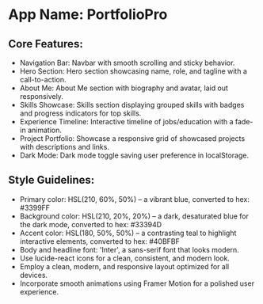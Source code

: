 # **App Name**: PortfolioPro

## Core Features:

- Navigation Bar: Navbar with smooth scrolling and sticky behavior.
- Hero Section: Hero section showcasing name, role, and tagline with a call-to-action.
- About Me: About Me section with biography and avatar, laid out responsively.
- Skills Showcase: Skills section displaying grouped skills with badges and progress indicators for top skills.
- Experience Timeline: Interactive timeline of jobs/education with a fade-in animation.
- Project Portfolio: Showcase a responsive grid of showcased projects with descriptions and links.
- Dark Mode: Dark mode toggle saving user preference in localStorage.

## Style Guidelines:

- Primary color: HSL(210, 60%, 50%) – a vibrant blue, converted to hex: #3399FF
- Background color: HSL(210, 20%, 20%) – a dark, desaturated blue for the dark mode, converted to hex: #33394D
- Accent color: HSL(180, 50%, 50%) – a contrasting teal to highlight interactive elements, converted to hex: #40BFBF
- Body and headline font: 'Inter', a sans-serif font that looks modern.
- Use lucide-react icons for a clean, consistent, and modern look.
- Employ a clean, modern, and responsive layout optimized for all devices.
- Incorporate smooth animations using Framer Motion for a polished user experience.